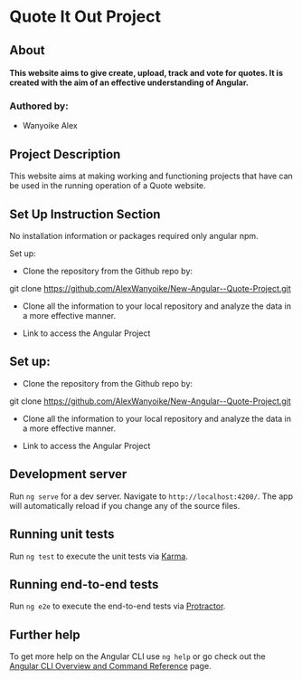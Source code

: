 # Quote It Out Project
 
## About

#### This website aims to give create, upload, track and vote for quotes. It is created with the aim of an effective understanding of Angular.
 
### Authored by:
 
* Wanyoike Alex

##  Project Description
This website aims at making working and functioning projects that have can be used in the running operation of a Quote website.

 
## Set Up Instruction Section
 
No installation information or packages required only angular npm.

Set up:
* Clone the repository from the Github repo by:
 
git clone https://github.com/AlexWanyoike/New-Angular--Quote-Project.git
 
* Clone all the information to your local repository and analyze the data in a more effective manner.
 
* Link to access the Angular Project

## Set up:
* Clone the repository from the Github repo by:
 
git clone https://github.com/AlexWanyoike/New-Angular--Quote-Project.git
 
* Clone all the information to your local repository and analyze the data in a more effective manner.
 
* Link to access the Angular Project

 
## Development server
 
Run `ng serve` for a dev server. Navigate to `http://localhost:4200/`. The app will automatically reload if you change any of the source files.

## Running unit tests
 
Run `ng test` to execute the unit tests via [Karma](https://karma-runner.github.io).

## Running end-to-end tests
 
Run `ng e2e` to execute the end-to-end tests via [Protractor](http://www.protractortest.org/).

 
## Further help
 
To get more help on the Angular CLI use `ng help` or go check out the [Angular CLI Overview and Command Reference](https://angular.io/cli) page.


